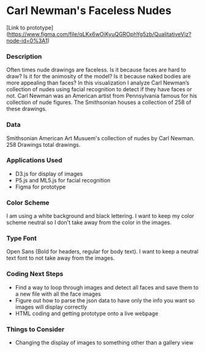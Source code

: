 # Carl Newman's Faceless Nudes

[Link to prototype] (https://www.figma.com/file/qLKx6wOiKyuQGROphYg5zb/QualitativeViz?node-id=0%3A1)

### Description

Often times nude drawings are faceless. Is it because faces are hard to draw? Is it for the animosity of the model? Is it because naked bodies are more appealing than faces? In this visualization I analyze Carl Newman’s collection of nudes using facial recognition to detect if they have faces or not. Carl Newman was an American artist from Pennsylvania famous for his collection of nude figures. The Smithsonian houses a collection of 258 of these drawings. 

### Data

Smithsonian American Art Musuem's collection of nudes by Carl Newman. 258 Drawings total drawings.

### Applications Used

* D3.js for display of images
* P5.js and ML5.js for facial recognition
* Figma for prototype

### Color Scheme

I am using a white background and black lettering. I want to keep my color scheme neutral so I don't take away from the color in the images.

### Type Font

Open Sans (Bold for headers, regular for body text). I want to keep a neutral text font to not take away from the images.

### Coding Next Steps

* Find a way to loop through images and detect all faces and save them to a new file with all the face images
* Figure out how to parse the json data to have only the info you want so images will display correctly
* HTML coding and getting prototype onto a live webpage

### Things to Consider

* Changing the display of images to something other than a gallery view
